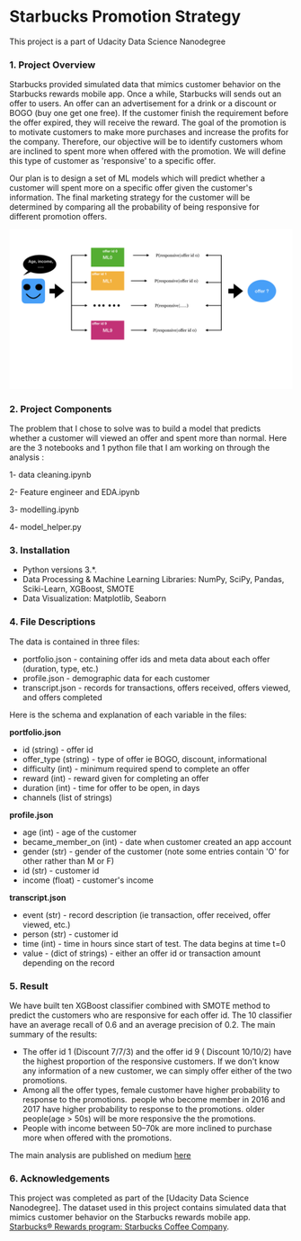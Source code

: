 # Starbucks Promotion Strategy
This project is a part of Udacity Data Science Nanodegree

### 1. Project Overview<a name="overview"></a>

Starbucks provided simulated data that mimics customer behavior on the Starbucks rewards mobile app. Once a while, Starbucks will sends out an offer to users. An offer can an advertisement for a drink or a discount or BOGO (buy one get one free). If the customer finish the requirement before the offer expired, they will receive the reward. The goal of the promotion is to motivate customers to make more purchases and increase the profits for the company. Therefore, our objective will be to identify customers whom are inclined to spent more when offered with the promotion. We will define this type of customer as 'responsive' to a specific offer.

Our plan is to design a set of ML models which will predict whether a customer will spent more on a specific offer given the customer's information. The final marketing strategy for the customer will be determined by comparing all the probability of being responsive for different promotion offers.

![process](process.jpeg)


### 2. Project Components<a name="components"></a>

The problem that I chose to solve was to build a model that predicts whether a customer will viewed an offer and spent more than normal.
Here are the 3 notebooks and 1 python file that I am working on through the analysis :  

1- data cleaning.ipynb

2- Feature engineer and EDA.ipynb

3- modelling.ipynb

4- model_helper.py

### 3. Installation<a name="installation"></a>

 - Python versions 3.*.
 - Data Processing & Machine Learning Libraries: NumPy, SciPy, Pandas, Sciki-Learn, XGBoost, SMOTE
 - Data Visualization: Matplotlib, Seaborn

### 4. File Descriptions<a name="files"></a>

The data is contained in three files:

* portfolio.json - containing offer ids and meta data about each offer (duration, type, etc.)
* profile.json - demographic data for each customer
* transcript.json - records for transactions, offers received, offers viewed, and offers completed

Here is the schema and explanation of each variable in the files:

**portfolio.json**
* id (string) - offer id
* offer_type (string) - type of offer ie BOGO, discount, informational
* difficulty (int) - minimum required spend to complete an offer
* reward (int) - reward given for completing an offer
* duration (int) - time for offer to be open, in days
* channels (list of strings)

**profile.json**
* age (int) - age of the customer 
* became_member_on (int) - date when customer created an app account
* gender (str) - gender of the customer (note some entries contain 'O' for other rather than M or F)
* id (str) - customer id
* income (float) - customer's income

**transcript.json**
* event (str) - record description (ie transaction, offer received, offer viewed, etc.)
* person (str) - customer id
* time (int) - time in hours since start of test. The data begins at time t=0
* value - (dict of strings) - either an offer id or transaction amount depending on the record



### 5. Result<a name="results"></a>
We have built ten XGBoost classifier combined with SMOTE method to predict the customers who are responsive for each offer id. The 10 classifier have an average recall of 0.6 and an average precision of 0.2.
The main summary of the results:
* The offer id 1 (Discount 7/7/3) and the offer id 9 ( Discount 10/10/2) have the highest proportion of the responsive customers. If we don't know any information of a new customer, we can simply offer either of the two promotions. 
* Among all the offer types, female customer have higher probability to response to the promotions. 
people who become member in 2016 and 2017 have higher probability to response to the promotions.
older people(age > 50s) will be more responsive the the promotions.
* People with income between 50–70k are more inclined to purchase more when offered with the promotions.

The main analysis are published on medium [here](https://medium.com/@qianh1225/design-a-starbuck-promotion-strategy-d61400543651)

### 6. Acknowledgements<a name="licensing">
This project was completed as part of the [Udacity Data Science Nanodegree]. The dataset used in this project contains simulated data that mimics customer behavior on the Starbucks rewards mobile app. [Starbucks® Rewards program: Starbucks Coffee Company](https://www.starbucks.com/rewards/).

